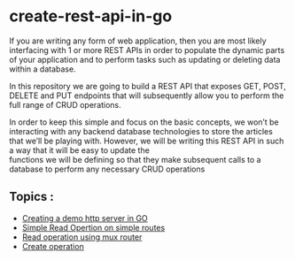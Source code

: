# create-rest-api-in-go

If you are writing any form of web application, then you are most likely interfacing with 1 or more REST APIs in order to populate
the dynamic parts of your application and to perform tasks such as updating or deleting data within a database.

In this repository we are going to build a REST API that exposes GET, POST, DELETE and PUT endpoints that will subsequently allow 
you to perform the full range of CRUD operations.

In order to keep this simple and focus on the basic concepts, we won’t be interacting with any backend database technologies to store
the articles that we’ll be playing with. However, we will be writing this REST API in such a way that it will be easy to update the  
functions we will be defining so that they make subsequent calls to a database to perform any necessary CRUD operations 

## Topics : 
* [Creating a demo http server in GO](https://github.com/sameerkhan97/create-rest-api-in-go/blob/master/creatingHttpServer.go)
* [Simple Read Opertion on simple routes](https://github.com/sameerkhan97/create-rest-api-in-go/blob/master/readOperationWithoutMuxRouter.go)
* [Read operation using mux router](https://github.com/sameerkhan97/create-rest-api-in-go/blob/master/readOperationUsingRouter.go)
* [Create operation](https://github.com/sameerkhan97/create-rest-api-in-go/blob/master/createOperation.go)
